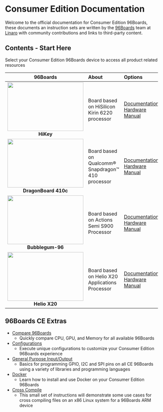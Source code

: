 # Consumer Edition Documentation

Welcome to the official documentation for Consumer Edition 96Boards, these documents an instruction sets are written by the [96Boards](https://www.96boards.org) team at [Linaro](http://www.linaro.org) with community contributions and links to third-party content.



## Contents - Start Here

Select your Consumer Edition 96Boards device to access all product related resources

| 96Boards  | About | Options | 
|:----:|:----|:----|
| <img src="http://i.imgur.com/uKfxuu5.jpg" data-canonical-src="http://i.imgur.com/uKfxuu5.jpg" width="250" height="160" /><br> **HiKey** | Board based on HiSilicon Kirin 6220 processor  | [Documentation]()<br>[Hardware Manual]()<br>[]()  |
| <img src="http://i.imgur.com/4a5GXRd.png" data-canonical-src="http://i.imgur.com/4a5GXRd.png" width="250" height="160" /><br> **DragonBoard 410c** | Board based on Qualcomm® Snapdragon™ 410 processor  | [Documentation]()<br>[Hardware Manual]()|
| <img src="http://i.imgur.com/u08Wb6U.png" data-canonical-src="http://i.imgur.com/u08Wb6U.png" width="250" height="160" /><br>**Bubblegum-96** | Board based on Actions Semi S900 Processor  | [Documentation]()<br>[Hardware Manual]() |
<img src="http://i.imgur.com/ndacN8g.png" data-canonical-src="http://i.imgur.com/ndacN8g.png" width="250" height="160" /><br> **Helio X20** | Board based on Helio X20 Applications Processor  | [Documentation]()<br>[Hardware Manual]() |

## 96Boards CE Extras

- [Compare 96Boards](CE-Extras/Compare96BoardsCE.md)
   - Quickly compare CPU, GPU, and Memory for all available 96Boards
- [Configurations](CE-Extras/Configuration/README.md)
   - Execute unique configurations to customize your Consumer Edition 96Boards experience
- [General Purpose Input/Output](CE-Extras/GPIO/README.md)
   - Basics for programming GPIO, I2C and SPI pins on all CE 96Boards using a variety of libraries and programming languages
- [Docker](CE-Extras/DockerCE.md)
   - Learn how to install and use Docker on your Consumer Edition 96Boards
- [Cross Compile](../Extras/CrossCompile/README.md)
   - This small set of instructions will demonstrate some use cases for cross compiling files on an x86 Linux system for a 96Boards ARM device
